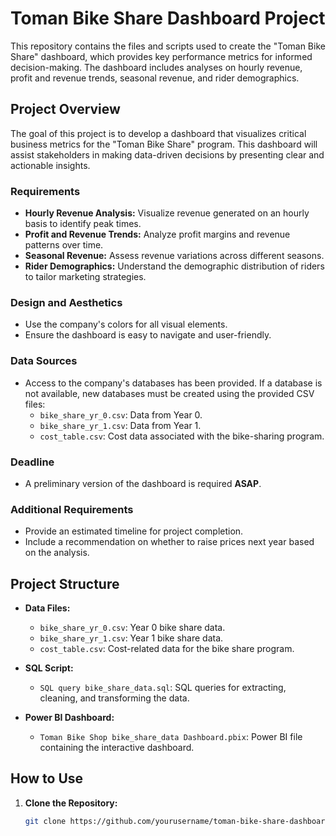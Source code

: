 # Toman Bike Share Dashboard Project

This repository contains the files and scripts used to create the "Toman Bike Share" dashboard, which provides key performance metrics for informed decision-making. The dashboard includes analyses on hourly revenue, profit and revenue trends, seasonal revenue, and rider demographics.

## Project Overview

The goal of this project is to develop a dashboard that visualizes critical business metrics for the "Toman Bike Share" program. This dashboard will assist stakeholders in making data-driven decisions by presenting clear and actionable insights.

### Requirements

- **Hourly Revenue Analysis:** Visualize revenue generated on an hourly basis to identify peak times.
- **Profit and Revenue Trends:** Analyze profit margins and revenue patterns over time.
- **Seasonal Revenue:** Assess revenue variations across different seasons.
- **Rider Demographics:** Understand the demographic distribution of riders to tailor marketing strategies.

### Design and Aesthetics

- Use the company's colors for all visual elements.
- Ensure the dashboard is easy to navigate and user-friendly.

### Data Sources

- Access to the company's databases has been provided. If a database is not available, new databases must be created using the provided CSV files:
  - `bike_share_yr_0.csv`: Data from Year 0.
  - `bike_share_yr_1.csv`: Data from Year 1.
  - `cost_table.csv`: Cost data associated with the bike-sharing program.

### Deadline

- A preliminary version of the dashboard is required **ASAP**.

### Additional Requirements

- Provide an estimated timeline for project completion.
- Include a recommendation on whether to raise prices next year based on the analysis.

## Project Structure

- **Data Files:**
  - `bike_share_yr_0.csv`: Year 0 bike share data.
  - `bike_share_yr_1.csv`: Year 1 bike share data.
  - `cost_table.csv`: Cost-related data for the bike share program.

- **SQL Script:**
  - `SQL query bike_share_data.sql`: SQL queries for extracting, cleaning, and transforming the data.

- **Power BI Dashboard:**
  - `Toman Bike Shop bike_share_data Dashboard.pbix`: Power BI file containing the interactive dashboard.

## How to Use

1. **Clone the Repository:**
   ```bash
   git clone https://github.com/yourusername/toman-bike-share-dashboard.git
